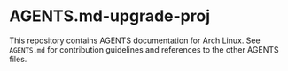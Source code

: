 # AGENTS.md-upgrade-proj

This repository contains AGENTS documentation for Arch Linux.
See `AGENTS.md` for contribution guidelines and references to the
other AGENTS files.

